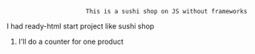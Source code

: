                           This is a sushi shop on JS without frameworks                         
I had ready-html start project like sushi shop

1. I'll do a counter for one product
